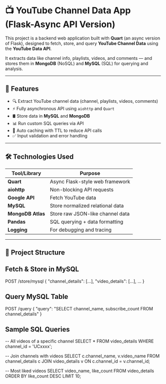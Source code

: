 # 📺 YouTube Channel Data App (Flask-Async API Version)

This project is a backend web application built with **Quart** (an async version of Flask), designed to fetch, store, and query **YouTube Channel Data** using the **YouTube Data API**.

It extracts data like channel info, playlists, videos, and comments — and stores them in **MongoDB** (NoSQL) and **MySQL** (SQL) for querying and analysis.

---

## 🚀 Features

- 🔍 Extract YouTube channel data (channel, playlists, videos, comments)
- ⚡ Fully asynchronous API using `aiohttp` and `Quart`
- 🛢️ Store data in **MySQL** and **MongoDB**
- 📊 Run custom SQL queries via API
- 💾 Auto caching with TTL to reduce API calls
- ✅ Input validation and error handling

---

## 🛠️ Technologies Used

| Tool/Library       | Purpose                             |
|--------------------|--------------------------------------|
| **Quart**          | Async Flask-style web framework      |
| **aiohttp**        | Non-blocking API requests            |
| **Google API**     | Fetch YouTube data                   |
| **MySQL**          | Store normalized relational data     |
| **MongoDB Atlas**  | Store raw JSON-like channel data     |
| **Pandas**         | SQL querying + data formatting       |
| **Logging**        | For debugging and tracing            |

---

## 📁 Project Structure

## Fetch & Store in MySQL
POST /store/mysql
{
  "channel_details": [...],
  "video_details": [...],
  ...
}
##  Query MySQL Table
POST /query
{
  "query": "SELECT channel_name, subscribe_count FROM channel_details"
}

 ## Sample SQL Queries

 -- All videos of a specific channel
SELECT * FROM video_details WHERE channel_id = 'UCxxxx';

-- Join channels with videos
SELECT c.channel_name, v.video_name
FROM channel_details c
JOIN video_details v ON c.channel_id = v.channel_id;

-- Most liked videos
SELECT video_name, like_count FROM video_details ORDER BY like_count DESC LIMIT 10;

 

